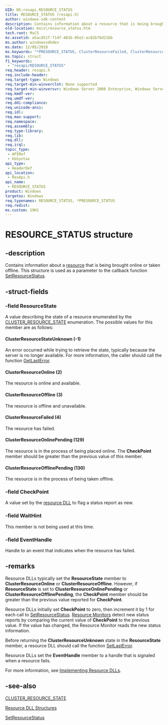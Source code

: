 ```yaml
---
UID: NS:resapi.RESOURCE_STATUS
title: RESOURCE_STATUS (resapi.h)
author: windows-sdk-content
description: Contains information about a resource that is being brought online or taken offline. This structure is used as a parameter to the callback function SetResourceStatus.
old-location: mscs\resource_status.htm
tech.root: MsCS
ms.assetid: a5acd51f-714f-481b-85e2-ac82b76d21bb
ms.author: windowssdkdev
ms.date: 12/05/2018
ms.keywords: "*PRESOURCE_STATUS, ClusterResourceFailed, ClusterResourceOffline, ClusterResourceOfflinePending, ClusterResourceOnline, ClusterResourceOnlinePending, ClusterResourceStateUnknown, PRESOURCE_STATUS, PRESOURCE_STATUS structure pointer [Failover Cluster], RESOURCE_STATUS, RESOURCE_STATUS structure [Failover Cluster], _wolf_resource_status, mscs.resource_status, resapi/PRESOURCE_STATUS, resapi/RESOURCE_STATUS"
ms.topic: struct
f1_keywords: 
 - "resapi/RESOURCE_STATUS"
req.header: resapi.h
req.include-header: 
req.target-type: Windows
req.target-min-winverclnt: None supported
req.target-min-winversvr: Windows Server 2008 Enterprise, Windows Server 2008 Datacenter
req.kmdf-ver: 
req.umdf-ver: 
req.ddi-compliance: 
req.unicode-ansi: 
req.idl: 
req.max-support: 
req.namespace: 
req.assembly: 
req.type-library: 
req.lib: 
req.dll: 
req.irql: 
topic_type:
 - APIRef
 - kbSyntax
api_type:
 - HeaderDef
api_location:
 - ResApi.h
api_name:
 - RESOURCE_STATUS
product: Windows
targetos: Windows
req.typenames: RESOURCE_STATUS, *PRESOURCE_STATUS
req.redist: 
ms.custom: 19H1
---
```


# RESOURCE_STATUS structure


## -description


Contains information 
    about a <a href="https://docs.microsoft.com/previous-versions/windows/desktop/mscs/resources">resource</a> that is being brought online or taken offline. 
    This structure is used as a parameter to the callback function 
    <a href="https://docs.microsoft.com/previous-versions/windows/desktop/api/resapi/nc-resapi-pset_resource_status_routine">SetResourceStatus</a>.


## -struct-fields




### -field ResourceState

A value describing the state of a resource enumerated by the 
       <a href="https://docs.microsoft.com/previous-versions/windows/desktop/api/clusapi/ne-clusapi-cluster_resource_state">CLUSTER_RESOURCE_STATE</a> enumeration.  The possible values for this member are as follows:



#### ClusterResourceStateUnknown (-1)

An error occurred while trying to retrieve the state, typically because the server is no longer available. 
         For more information, the caller should call the function 
         <a href="https://docs.microsoft.com/windows/desktop/api/errhandlingapi/nf-errhandlingapi-getlasterror">GetLastError</a>.



#### ClusterResourceOnline (2)

The resource is online and available.



#### ClusterResourceOffline (3)

The resource is offline and unavailable.



#### ClusterResourceFailed (4)

The resource has failed.



#### ClusterResourceOnlinePending (129)

The resource is in the process of being placed online. The <b>CheckPoint</b> member 
         should be greater than the previous value of this member.



#### ClusterResourceOfflinePending (130)

The resource is in the process of being taken offline.


### -field CheckPoint

A value set by the <a href="https://docs.microsoft.com/previous-versions/windows/desktop/mscs/resource-dlls">resource DLL</a> to flag a status 
      report as new.


### -field WaitHint

This member is not being used at this time.


### -field EventHandle

Handle to an event that indicates when the resource has failed.


## -remarks



Resource DLLs typically set the <b>ResourceState</b> member to 
     <b>ClusterResourceOnline</b> or <b>ClusterResourceOffline</b>. However, 
     if <b>ResourceState</b> is set to <b>ClusterResourceOnlinePending</b> or 
     <b>ClusterResourceOfflinePending</b>, the <b>CheckPoint</b> member 
     should be greater than the previous value reported for <b>CheckPoint</b>.

Resource DLLs initially set <b>CheckPoint</b> to zero, then increment it by 1 for each call 
     to <a href="https://docs.microsoft.com/previous-versions/windows/desktop/api/resapi/nc-resapi-pset_resource_status_routine">SetResourceStatus</a>. 
     <a href="https://docs.microsoft.com/previous-versions/windows/desktop/mscs/resource-monitor">Resource Monitors</a> detect new status reports by comparing 
     the current value of <b>CheckPoint</b> to the previous value. If the value has changed, the 
     Resource Monitor reads the new status information.

Before returning the <b>ClusterResourceUnknown</b> state in the 
     <b>ResourceState</b> member, a resource DLL should call the function 
     <a href="https://docs.microsoft.com/windows/desktop/api/errhandlingapi/nf-errhandlingapi-setlasterror">SetLastError</a>.

Resource DLLs set the <b>EventHandle</b> member to a handle that is signaled when a 
     resource fails.

For more information, see 
     <a href="https://docs.microsoft.com/previous-versions/windows/desktop/mscs/implementing-resource-dlls">Implementing Resource DLLs</a>.




## -see-also




<a href="https://docs.microsoft.com/previous-versions/windows/desktop/api/clusapi/ne-clusapi-cluster_resource_state">CLUSTER_RESOURCE_STATE</a>



<a href="https://docs.microsoft.com/previous-versions/windows/desktop/mscs/resource-dll-structures">Resource DLL Structures</a>



<a href="https://docs.microsoft.com/previous-versions/windows/desktop/api/resapi/nc-resapi-pset_resource_status_routine">SetResourceStatus</a>
 

 

